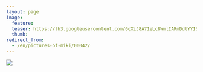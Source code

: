 ```yaml
---
layout: page
image:
  feature:
  teaser: https://lh3.googleusercontent.com/6qXiJ8A71eLc8WmlIARmDdlYYISs9_xTuKXRrnGexnw=w245
  thumb:
redirect_from:
  - /en/pictures-of-miki/00042/
---
```


[![](https://b2.minimuutti.com/file/minimuutti-com/mikin-kuvat/3/DSC24036-800px.jpg)](https://dl.dropboxusercontent.com/sh/ea1wtnz7z734o12/AACljADFeDb0ygwGn7MCFEE6a/mikin-kuvat/3/DSC24036.jpg)
